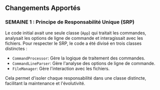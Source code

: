 ## Changements Apportés

### SEMAINE 1 : Principe de Responsabilité Unique (SRP)

Le code initial avait une seule classe (`App`) qui traitait les commandes, analysait les options de ligne de commande et interagissait avec les fichiers. Pour respecter le SRP, le code a été divisé en trois classes distinctes :

- `CommandProcessor`: Gère la logique de traitement des commandes.
- `CommandLineParser`: Gère l'analyse des options de ligne de commande.
- `FileManager`: Gère l'interaction avec les fichiers.

Cela permet d'isoler chaque responsabilité dans une classe distincte, facilitant la maintenance et l'évolutivité.
